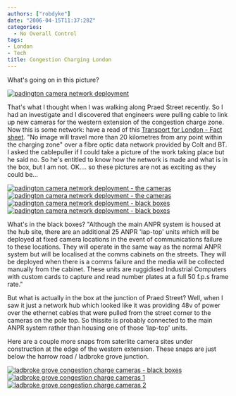 ```yaml
---
authors: ["robdyke"]
date: "2006-04-15T11:37:28Z"
categories:
  - No Overall Control
tags:
- London
- Tech
title: Congestion Charging London
---
```

What's going on in this picture?

[![padington camera network deployment](http://www.robdyke.com/wordpress/pubfiles/2006/04/padingtoncameras6.jpg)](http://www.robdyke.com/wordpress/pubfiles/2006/04/padingtoncameras6.jpg "padington camera network deployment")

That's what I thought when I was walking along Praed Street recently. So I had an investigate and I discovered that engineers were pulling cable to link up new cameras for the western extension of the congestion charge zone. Now this is some network: have a read of this [Transport for London - Fact sheet](http://www.tfl.gov.uk/tfl/cclondon/cc_fact_sheet_enforcement.shtml). "No image will travel more than 20 kilometres from any point within the charging zone" over a fibre optic data network provided by Colt and BT. I asked the cablepuller if I could take a picture of the work taking place but he said no. So he's entitled to know how the network is made and what is in the box, but I am not. OK.... so these pictures are not as exciting as they could be...

[![padington camera network deployment - the cameras](http://www.robdyke.com/wordpress/pubfiles/2006/04/padingtoncameras4.jpg)](http://www.robdyke.com/wordpress/pubfiles/2006/04/padingtoncameras4.jpg "padington camera network deployment - the cameras") [![padington camera network deployment - the cameras](http://www.robdyke.com/wordpress/pubfiles/2006/04/padingtoncameras8.jpg)](http://www.robdyke.com/wordpress/pubfiles/2006/04/padingtoncameras8.jpg "padington camera network deployment - the cameras") [![padington camera network deployment - black boxes](http://www.robdyke.com/wordpress/pubfiles/2006/04/padingtoncameras3.jpg)](http://www.robdyke.com/wordpress/pubfiles/2006/04/padingtoncameras3.jpg "padington camera network deployment - black boxes") [![padington camera network deployment - black boxes](http://www.robdyke.com/wordpress/pubfiles/2006/04/padingtoncameras2.jpg)](http://www.robdyke.com/wordpress/pubfiles/2006/04/padingtoncameras2.jpg "padington camera network deployment - black boxes")

What's in the black boxes? "Although the main ANPR system is housed at the hub site, there are an additional 25 ANPR 'lap-top' units which will be deployed at fixed camera locations in the event of communications failure to these locations. They will operate in the same way as the normal ANPR system but will be localised at the comms cabinets on the streets. They will be deployed when there is a comms failure and the media will be collected manually from the cabinet. These units are ruggidised Industrial Computers with custom cards to capture and read number plates at a full 50 f.p.s frame rate."

But what is actually in the box at the junction of Praed Street? Well, when I saw it just a network hub which looked like it was providing 48v of power over the ethernet cables that were pulled from the street corner to the cameras on the pole top. So thissite is probably connected to the main ANPR system rather than housing one of those 'lap-top' units.

Here are a couple more snaps from saterlite camera sites under construction at the edge of the western extension. These snaps are just below the harrow road / ladbroke grove junction.

[![ladbroke grove congestion charge cameras - black boxes](http://www.robdyke.com/wordpress/pubfiles/2006/04/kandc_camera2.jpg)](http://www.robdyke.com/wordpress/pubfiles/2006/04/kandc_camera2.jpg "ladbroke grove congestion charge cameras - black boxes") [![ladbroke grove congestion charge cameras 1](http://www.robdyke.com/wordpress/pubfiles/2006/04/kandc_camera1.jpg)](http://www.robdyke.com/wordpress/pubfiles/2006/04/kandc_camera1.jpg "ladbroke grove congestion charge cameras 1") [![ladbroke grove congestion charge cameras 2](http://www.robdyke.com/wordpress/pubfiles/2006/04/kandc_camera3.jpg)](http://www.robdyke.com/wordpress/pubfiles/2006/04/kandc_camera3.jpg "ladbroke grove congestion charge cameras 2")